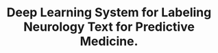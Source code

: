 ---
layout: paper
categories: papers
permalink: papers/neurolgy-ana-2021
id: neurolgy-ana-2021
title: "Deep Learning System for Labeling Neurology Text for Predictive Medicine."
authors:
  - Davi Nakajima An
  - David Kartchner
  - Dongyu Zhang
  - Cassie Mitchell
venue: "American Neurological Association Annual Meeting"
venue-shorthand: ANA
location: Online
year: 2020
url: /papers/neurolgy-ana-2021
type: poster

---